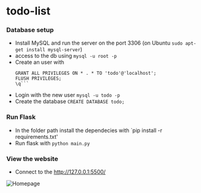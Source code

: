 # todo-list

### Database setup

- Install MySQL and run the server on the port 3306 (on Ubuntu `sudo apt-get install mysql-server`)
- access to the db using `mysql -u root -p`
- Create an user with 
  ```CREATE USER 'todo'@'localhost' IDENTIFIED BY 'password';
  GRANT ALL PRIVILEGES ON * . * TO 'todo'@'localhost';
  FLUSH PRIVILEGES;
  \q```
- Login with the new user `mysql -u todo -p`
- Create the database `CREATE DATABASE todo;`

### Run Flask
- In the folder path install the dependecies with `pip install -r requirements.txt'
- Run flask with `python main.py`

### View the website

- Connect to the http://127.0.0.1:5500/

![Homepage](./img/homepage.png)
